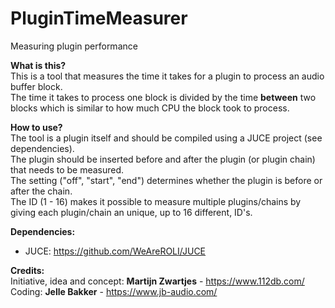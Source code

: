 # PluginTimeMeasurer
Measuring plugin performance

**What is this?**  
This is a tool that measures the time it takes for a plugin to process an audio buffer block.  
The time it takes to process one block is divided by the time **between** two blocks which is similar to how much CPU the block took to process.

**How to use?**  
The tool is a plugin itself and should be compiled using a JUCE project (see dependencies).  
The plugin should be inserted before and after the plugin (or plugin chain) that needs to be measured.  
The setting ("off", "start", "end") determines whether the plugin is before or after the chain.  
The ID (1 - 16) makes it possible to measure multiple plugins/chains by giving each plugin/chain an unique, up to 16 different, ID's.  

**Dependencies:**
- JUCE: https://github.com/WeAreROLI/JUCE

**Credits:**  
Initiative, idea and concept: **Martijn Zwartjes** - https://www.112db.com/  
Coding: **Jelle Bakker** - https://www.jb-audio.com/  
